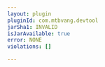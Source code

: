 ```yaml
---
layout: plugin
pluginId: com.mtbvang.devtool
jarSha1: INVALID
isJarAvailable: true
error: NONE
violations: []

---
```

